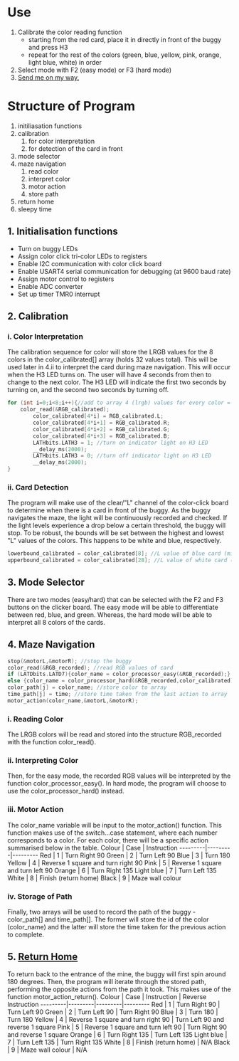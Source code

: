 # Use
1. Calibrate the color reading function
	- starting from the red card, place it in directly in front of the buggy and press H3
	- repeat for the rest of the colors (green, blue, yellow, pink, orange, light blue, white) in order
3. Select mode with F2 (easy mode) or F3 (hard mode)
4. [Send me on my way.](https://www.youtube.com/watch?v=IGMabBGydC0) 

# Structure of Program
1. initiliasation functions
2. calibration
	1. for color interpretation
	2. for detection of the card in front
3. mode selector
4. maze navigation
	1. read color
	2. interpret color
	3. motor action
	4. store path
5. return home
6. sleepy time

## 1. Initialisation functions
- Turn on buggy LEDs
- Assign color click tri-color LEDs to registers
- Enable I2C communication with color click board
- Enable USART4 serial communication for debugging (at 9600 baud rate)
- Assign motor control to registers
- Enable ADC converter
- Set up timer TMR0 interrupt

## 2. Calibration
### i. Color Interpretation
The calibration sequence for color will store the LRGB values for the 8 colors in the color_calibrated[] array (holds 32 values total). This will be used later in 4.ii to interpret the card during maze navigation.
This will occur when the H3 LED turns on. The user will have 4 seconds from then to change to the next color. The H3 LED will indicate the first two seconds by turning on, and the second two seconds by turning off.

```C
for (int i=0;i<8;i++){//add to array 4 (lrgb) values for every color = 32 elements in array
	color_read(&RGB_calibrated);
        color_calibrated[4*i] = RGB_calibrated.L;
        color_calibrated[4*i+1] = RGB_calibrated.R;
        color_calibrated[4*i+2] = RGB_calibrated.G;
        color_calibrated[4*i+3] = RGB_calibrated.B;
        LATHbits.LATH3 = 1; //turn on indicator light on H3 LED
        __delay_ms(2000);
        LATHbits.LATH3 = 0; //turn off indicator light on H3 LED
        __delay_ms(2000);
}
```
### ii. Card Detection
The program will make use of the clear/"L" channel of the color-click board to determine when there is a card in front of the buggy. As the buggy navigates the maze, the light will be continuously recorded and checked. If the light levels experience a drop below a certain threshold, the buggy will stop.
To be robust, the bounds will be set between the highest and lowest "L" values of the colors. This happens to be white and blue, respectively.
```C
lowerbound_calibrated = color_calibrated[8]; //L value of blue card (minimum)
upperbound_calibrated = color_calibrated[28]; //L value of white card (maximum)
```

## 3. Mode Selector
There are two modes (easy/hard) that can be selected with the F2 and F3 buttons on the clicker board. The easy mode will be able to differentiate between red, blue, and green. Whereas, the hard mode will be able to interpret all 8 colors of the cards.
## 4. Maze Navigation
```C
stop(&motorL,&motorR); //stop the buggy
color_read(&RGB_recorded); //read RGB values of card
if (LATDbits.LATD7){color_name = color_processor_easy(&RGB_recorded);} //color detection for easy mode
else {color_name = color_processor_hard(&RGB_recorded,color_calibrated);} //color detection for hard mode 
color_path[j] = color_name; //store color to array
time_path[j] = time; //store time taken from the last action to array
motor_action(color_name,&motorL,&motorR);
```
### i. Reading Color
The LRGB colors will be read and stored into the structure RGB_recorded with the function color_read().

### ii. Interpreting Color
Then, for the easy mode, the recorded RGB values will be interpreted by the function color_processor_easy(). In hard mode, the program will choose to use the color_processor_hard() instead.
### iii. Motor Action
The color_name variable will be input to the motor_action() function. This function makes use of the switch...case statement, where each number corresponds to a color. For each color, there will be a specific action summarised below in the table.
Colour | Case | Instruction
---------|---------|---------
Red | 1 | Turn Right 90
Green | 2 | Turn Left 90
Blue | 3 | Turn 180
Yellow | 4 | Reverse 1 square and turn right 90
Pink | 5 | Reverse 1 square and turn left 90
Orange | 6 | Turn Right 135
Light blue | 7 | Turn Left 135 
White | 8 | Finish (return home)
Black | 9 | Maze wall colour

### iv. Storage of Path
Finally, two arrays will be used to record the path of the buggy - color_path[] and time_path[]. The former will store the id of the color (color_name) and the latter will store the time taken for the previous action to complete.

## 5. [Return Home](https://www.youtube.com/watch?v=iyFijjikkeM)
To return back to the entrance of the mine, the buggy will first spin around 180 degrees. Then, the program will iterate through the stored path, performing the opposite actions from the path it took. This makes use of the function motor_action_return().
Colour | Case | Instruction | Reverse Instruction
---------|---------|---------|---------
Red | 1 | Turn Right 90 | Turn Left 90
Green | 2 | Turn Left 90 | Turn Right 90
Blue | 3 | Turn 180 | Turn 180
Yellow | 4 | Reverse 1 square and turn right 90 | Turn Left 90 and reverse 1 square
Pink | 5 | Reverse 1 square and turn left 90 | Turn Right 90 and reverse 1 square
Orange | 6 | Turn Right 135 | Turn Left 135
Light blue | 7 | Turn Left 135 | Turn Right 135
White | 8 | Finish (return home) | N/A
Black | 9 | Maze wall colour | N/A
